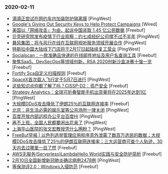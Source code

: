### 2020-02-11

* [滴滴正尝试在网约车内加装防护隔离膜](https://www.pingwest.com/w/204888) [PingWest]
* [Google's Giving Out Security Keys to Help Protect Campaigns](https://www.wired.com/story/google-free-security-keys-campaigns) [Wired]
* [美国以「网络攻击」为由，起诉中国盗取 1.45 亿公民数据](https://www.freebuf.com/news/226938.html) [Freebuf]
* [贝壳研究院发布疫情下行业观察：约七成经纪公司撑不过不半年](https://www.pingwest.com/w/204882) [PingWest]
* [暴风集团：将与风行在线在互联网视听服务领域开展合作](https://www.pingwest.com/w/204875) [PingWest]
* [特斯拉中国大陆线下门店将于2月17日起陆续复工营业](https://www.pingwest.com/w/204867) [PingWest]
* [Socialscan：一款准确且快速的在线邮件地址及用户名查询工具](https://www.freebuf.com/articles/network/226283.html) [Freebuf]
* [聚焦SaaS、DevSecOps等领域创新，RSA 2020创新沙盒决赛十强一览](https://www.freebuf.com/articles/network/226895.html) [Freebuf]
* [Fortify Sca自定义扫描规则](https://www.freebuf.com/articles/others-articles/224474.html) [Freebuf]
* [SpaceX首次载人飞行定于5月7日进行](https://www.pingwest.com/w/204847) [PingWest]
* [这些知识点你都了解了吗？CISSP-D2：资产安全](https://www.freebuf.com/articles/security-management/226287.html) [Freebuf]
* [Strategy Analytics：全球可折叠智能手机出货量将在2025年达到1亿](https://www.pingwest.com/w/204840) [PingWest]
* [大规模DDoS攻击降低了伊朗25％的互联网连接率](https://www.freebuf.com/news/226874.html) [Freebuf]
* [北京：非生活必需的娱乐室等公共场所一律关闭](https://www.pingwest.com/w/204826) [PingWest]
* [百度开放内部远程办公平台百度Hi](https://www.pingwest.com/w/204827) [PingWest]
* [再不上班，全国人民都要闲出花来了](https://www.pingwest.com/a/204818) [PingWest]
* [上海华山医院的张文宏教授凭什么圈粉？](https://www.pingwest.com/a/204671) [PingWest]
* [FreeBuf早报 | 以色列选举管理应用程序意外泄露了数百万选民的数据；大规模DDoS攻击降低了25％的伊朗互联网连接率；三大运营商可查个人轨迹，30天内去过哪里一目了然](https://www.freebuf.com/news/226857.html) [Freebuf]
* [AWS无服务(Serverless)LambdaHello World实践与安全防护简析](https://www.freebuf.com/articles/network/226014.html) [Freebuf]
* [2月10日全国新增新冠肺炎确诊病例2478例](https://www.pingwest.com/w/204814) [PingWest]
* [等保测评2.0：Windows入侵防范](https://www.freebuf.com/articles/system/226156.html) [Freebuf]
